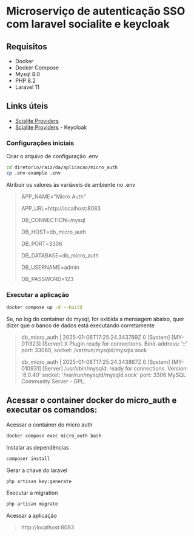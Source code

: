 # Microserviço de autenticação SSO com laravel socialite e keycloak

## Requisitos
- Docker
- Docker Compose
- Mysql 8.0
- PHP 8.2
- Laravel 11

## Links úteis
- [Scialite Providers](https://socialiteproviders.com/about/)
- [Scialite Providers](https://socialiteproviders.com/Keycloak/) - Keycloak

### Configurações iniciais
Criar o arquivo de configuração .env
```sh
cd diretorio/raiz/da/aplicacao/micro_auth
cp .env-example .env
```

Atribuir os valores às variáveis de ambiente no .env

> APP_NAME="Micro Auth"
>
> APP_URL=http://localhost:8083
>
> DB_CONNECTION=mysql
>
> DB_HOST=db_micro_auth
>
> DB_PORT=3306
>
> DB_DATABASE=db_micro_auth
>
> DB_USERNAME=admin
>
> DB_PASSWORD=123

### Executar a aplicação
```sh
docker compose up -d --build
```

Se, no log do container do mysql, for exibida a mensagem abaixo, quer dizer que o banco de dados está executando corretamente

> db_micro_auth     | 2025-01-08T17:25:24.343789Z 0 [System] [MY-011323] [Server] X Plugin ready for connections. Bind-address: '::' port: 33060, socket: /var/run/mysqld/mysqlx.sock
>
> db_micro_auth     | 2025-01-08T17:25:24.343867Z 0 [System] [MY-010931] [Server] /usr/sbin/mysqld: ready for connections. Version: '8.0.40'  socket: '/var/run/mysqld/mysqld.sock'  port: 3306  MySQL Community Server - GPL.

## Acessar o container docker do micro_auth e executar os comandos:
Acessar o container do micro auth
```sh
docker compose exec micro_auth bash
```

Instalar as dependências
```sh
composer install
```

Gerar a chave do laravel
```sh
php artisan key:generate
```

Executar a migration
```sh
php artisan migrate
```

Acessar a aplicação
> http://localhost:8083